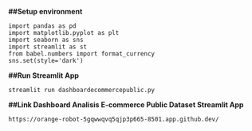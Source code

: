 **##Setup environment**
```
import pandas as pd
import matplotlib.pyplot as plt
import seaborn as sns
import streamlit as st
from babel.numbers import format_currency
sns.set(style='dark')
```

**##Run Streamlit App**
```
streamlit run dashboardecommercepublic.py
```

**##Link Dashboard Analisis E-commerce Public Dataset Streamlit App**
```
https://orange-robot-5gqwwqvq5qjp3p665-8501.app.github.dev/
```
